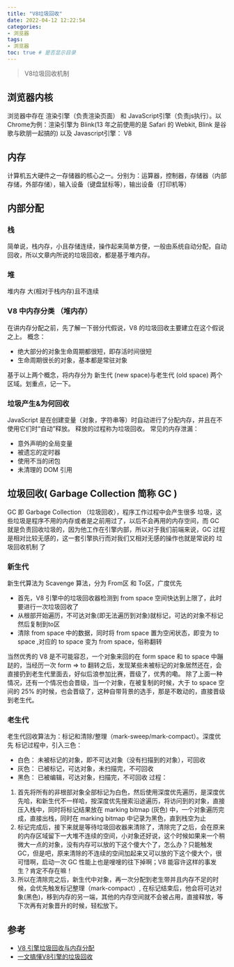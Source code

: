 ```yaml
---
title: "V8垃圾回收"
date: 2022-04-12 12:22:54
categories:
- 浏览器
tags:
- 浏览器
toc: true # 是否显示目录
---
```


> V8垃圾回收机制 

<!-- more -->
## 浏览器内核
  浏览器中存在 渲染引擎（负责渲染页面） 和 JavaScript引擎（负责js执行）。以Chrome为例：渲染引擎为 Blink(13 年之前使用的是 Safari 的 Webkit, Blink 是谷歌与欧朋一起搞的) 以及 Javascript引擎： V8

## 内存
  计算机五大硬件之一存储器的核心之一。分别为：运算器，控制器，存储器（内部存储，外部存储），输入设备（键盘鼠标等），输出设备（打印机等）

## 内部分配
  ### 栈

  简单说，栈内存，小且存储连续，操作起来简单方便，一般由系统自动分配，自动回收，所以文章内所说的垃圾回收，都是基于堆内存。

  ### 堆
  堆内存 大(相对于栈内存)且不连续
  ### V8 中内存分类 （堆内存）
  在讲内存分配之前，先了解一下弱分代假说，V8 的垃圾回收主要建立在这个假说之上。
  概念：

   - 绝大部分的对象生命周期都很短，即存活时间很短
   - 生命周期很长的对象，基本都是常驻对象

  基于以上两个概念，将内存分为 新生代 (new space)与老生代 (old space) 两个区域。划重点，记一下。

### 垃圾产生&为何回收
JavaScript 是在创建变量（对象，字符串等）时自动进行了分配内存，并且在不使用它们时“自动”释放。 释放的过程称为垃圾回收。
常见的内存泄漏：
* 意外声明的全局变量
* 被遗忘的定时器
* 使用不当的闭包
* 未清理的 DOM 引用

## 垃圾回收( Garbage Collection 简称 GC )
  GC 即 Garbage Collection （垃圾回收），程序工作过程中会产生很多 垃圾，这些垃圾是程序不用的内存或者是之前用过了，以后不会再用的内存空间，而 GC 就是负责回收垃圾的，因为他工作在引擎内部，所以对于我们前端来说，GC 过程是相对比较无感的，这一套引擎执行而对我们又相对无感的操作也就是常说的 垃圾回收机制 了
  ### 新生代
  新生代算法为 Scavenge 算法，分为 From区 和 To区，广度优先
  * 首先，V8 引擎中的垃圾回收器检测到 from space 空间快达到上限了，此时要进行一次垃圾回收了
  * 从根部开始遍历，不可达对象(即无法遍历到对象)就标记，可达的对象不标记然后复制到to区
  * 清除 from space 中的数据，同时将 from space 置为空闲状态，即变为 to space ,对应的 to space 变为 from space，俗称翻转

  当然优秀的 V8 是不可能容忍，一个对象来回的在 form space 和 to space 中蹦跶的，当经历一次 form => to 翻转之后，发现某些未被标记的对象居然还在，会直接扔到老生代里面去，好似后浪参加比赛，晋级了，优秀的嘞。
  除了上面一种情况，还有一个情况也会晋级，当一个对象，在被复制的时候，大于 to space 空间的 25% 的时候，也会晋级了，这种自带背景的选手，那是不敢动的，直接晋级到老生代。

  ### 老生代
  老生代回收算法为：标记和清除/整理（mark-sweep/mark-compact）。深度优先
  标记过程中，引入三色：

  * 白色： 未被标记的对象，即不可达对象（没有扫描到的对象），可回收
  * 灰色： 已被标记，可达对象，未扫描完，不可回收
  * 黑色： 已被编辑，可达对象，扫描完，不可回收
  过程：
  1. 首先将所有的非根部对象全部标记为白色，然后使用深度优先遍历，是深度优先哈，和新生代不一样哈，按深度优先搜索沿途遍历，将访问到的对象，直接压入栈中，同时将标记结果放在 marking bitmap (灰色) 中，一个对象遍历完成，直接出栈，同时在 marking bitmap 中记录为黑色，直到栈空为止
  2. 标记完成后，接下来就是等待垃圾回收器来清除了，清除完了之后，会在原来的内存区域留下一大堆不连续的空间，小对象还好说，这个时候如果来一个稍微大一点的对象，没有内存可以放的下这个傻大个了，怎么办？只能触发 GC，但是吧，原来清除的不连续的空间加起来又可以放的下这个傻大个，很可惜啊，启动一次 GC 性能上也是嗖嗖的往下掉啊；V8 能容许这样的事发生？肯定不存在嘛！
  3. 所以在清除完之后，新生代中对象，再一次分配到老生带并且内存不足的时候，会优先触发标记整理（mark-compact）, 在标记结束后，他会将可达对象(黑色)，移到内存的另一端，其他的内存空间就不会被占用，直接释放，等下次再有对象晋升的时候，轻松放下。


## 参考
* [V8 引擎垃圾回收与内存分配](https://juejin.cn/post/6909239354418266119#comment)
* [一文搞懂V8引擎的垃圾回收](https://juejin.cn/post/6844904016325902344#comment)


